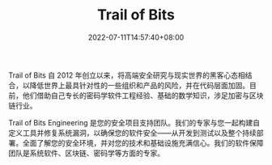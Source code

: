 ﻿---
weight: 
title: "Trail of Bits"
description: "Trail of Bits 自 2012 年创立以来，将高端安全研究与现实世界的黑客心态相结合，以降低世界上最具针对性的一些组织和产品的风险，并在代码层面加固"
date: 2022-07-11T14:57:40+08:00
lastmod: 2022-07-11T14:57:40+08:00
draft: false
authors: ["Simon"]
featuredImage: "trail-of-bits.jpg"
link: "https://www.trailofbits.com/"
tags: ["安全机构","Trail of Bits"]
categories: ["navigation"]
navigation: ["安全机构"]
lightgallery: true
toc: true
pinned: false
recommend: false
recommend1: false
---
Trail of Bits 自 2012 年创立以来，将高端安全研究与现实世界的黑客心态相结合，以降低世界上最具针对性的一些组织和产品的风险，并在代码层面加固。目前，他们借助自己专长的密码学软件工程经验、基础的数学知识，涉足加密与区块链行业。

Trail of Bits Engineering 是您的安全项目支持团队。我们的专家与您一起构建自定义工具并修复系统漏洞，以确保您的软件安全——从开发到测试以及整个持续部署。全面了解您的安全环境，并对您的技术和基础设施充满信心。我们的软件保障团队是系统软件、区块链、密码学等方面的专家。